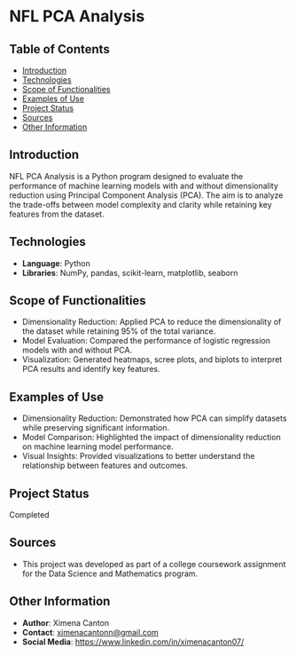# NFL PCA Analysis

## Table of Contents
- [Introduction](#introduction)
- [Technologies](#technologies)
- [Scope of Functionalities](#scope-of-functionalities)
- [Examples of Use](#examples-of-use)
- [Project Status](#project-status)
- [Sources](#sources)
- [Other Information](#other-information)

## Introduction
NFL PCA Analysis is a Python program designed to evaluate the performance of machine learning models with and without dimensionality reduction using Principal Component Analysis (PCA). The aim is to analyze the trade-offs between model complexity and clarity while retaining key features from the dataset.

## Technologies
- **Language**: Python
- **Libraries**: NumPy, pandas, scikit-learn, matplotlib, seaborn

## Scope of Functionalities
- Dimensionality Reduction: Applied PCA to reduce the dimensionality of the dataset while retaining 95% of the total variance.
- Model Evaluation: Compared the performance of logistic regression models with and without PCA.
- Visualization: Generated heatmaps, scree plots, and biplots to interpret PCA results and identify key features.

## Examples of Use
- Dimensionality Reduction: Demonstrated how PCA can simplify datasets while preserving significant information.
- Model Comparison: Highlighted the impact of dimensionality reduction on machine learning model performance.
- Visual Insights: Provided visualizations to better understand the relationship between features and outcomes.

## Project Status

Completed

## Sources
- This project was developed as part of a college coursework assignment for the Data Science and Mathematics program.

## Other Information
- **Author**: Ximena Canton
- **Contact**: ximenacantonn@gmail.com
- **Social Media**: https://www.linkedin.com/in/ximenacanton07/







 

